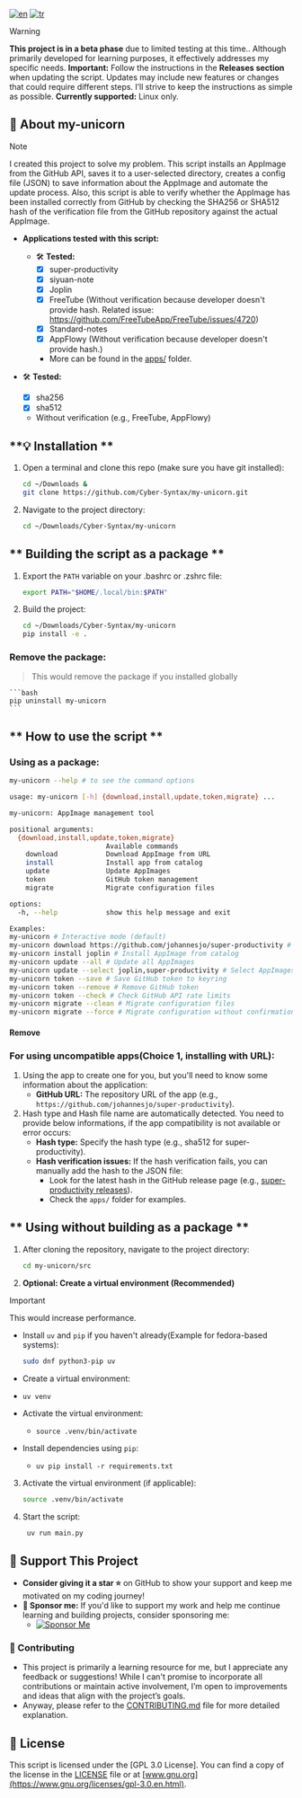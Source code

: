 [![en](https://img.shields.io/badge/lang-en-green.svg)](https://github.com/Cyber-Syntax/my-unicorn/blob/main/README.md)
[![tr](https://img.shields.io/badge/lang-tr-blue.svg)](https://github.com/Cyber-Syntax/my-unicorn/blob/main/README.tr.md)

> [!WARNING]
> **This project is in a beta phase** due to limited testing at this time.. Although primarily developed for learning purposes, it effectively addresses my specific needs.
> **Important:** Follow the instructions in the **Releases section** when updating the script. Updates may include new features or changes that could require different steps. I’ll strive to keep the instructions as simple as possible.
> **Currently supported:** Linux only.

## **🦄 About my-unicorn**

> [!NOTE]
> I created this project to solve my problem. This script installs an AppImage from the GitHub API, saves it to a user-selected directory, creates a config file (JSON) to save information about the AppImage and automate the update process. Also, this script is able to verify whether the AppImage has been installed correctly from GitHub by checking the SHA256 or SHA512 hash of the verification file from the GitHub repository against the actual AppImage.

- **Applications tested with this script:**
    - 🛠️ **Tested:**
        - [x] super-productivity
        - [x] siyuan-note
        - [x] Joplin
        - [x] FreeTube (Without verification because developer doesn't provide hash. Related issue: https://github.com/FreeTubeApp/FreeTube/issues/4720)
        - [x] Standard-notes
        - [x] AppFlowy (Without verification because developer doesn't provide hash.)
        - More can be found in the [apps/](apps/) folder.

- 🛠️ **Tested:**
    - [x] sha256
    - [x] sha512
    - Without verification (e.g., FreeTube, AppFlowy)

## **💡 Installation **

1. Open a terminal and clone this repo (make sure you have git installed):

    ```bash
    cd ~/Downloads &
    git clone https://github.com/Cyber-Syntax/my-unicorn.git
    ```

2. Navigate to the project directory:

    ```bash
    cd ~/Downloads/Cyber-Syntax/my-unicorn
    ```

## ** Building the script as a package **

1. Export the `PATH` variable on your .bashrc or .zshrc file:

    ```bash
    export PATH="$HOME/.local/bin:$PATH"
    ```

2. Build the project:

    ```bash
    cd ~/Downloads/Cyber-Syntax/my-unicorn
    pip install -e .
    ```

### Remove the package:

> This would remove the package if you installed globally

    ```bash
    pip uninstall my-unicorn
    ```

## ** How to use the script **

### Using as a package:

```bash
my-unicorn --help # to see the command options
```

```bash
usage: my-unicorn [-h] {download,install,update,token,migrate} ...

my-unicorn: AppImage management tool

positional arguments:
  {download,install,update,token,migrate}
                        Available commands
    download            Download AppImage from URL
    install             Install app from catalog
    update              Update AppImages
    token               GitHub token management
    migrate             Migrate configuration files

options:
  -h, --help            show this help message and exit

Examples:
my-unicorn # Interactive mode (default)
my-unicorn download https://github.com/johannesjo/super-productivity # Download AppImage from URL
my-unicorn install joplin # Install AppImage from catalog
my-unicorn update --all # Update all AppImages
my-unicorn update --select joplin,super-productivity # Select AppImages to update
my-unicorn token --save # Save GitHub token to keyring
my-unicorn token --remove # Remove GitHub token
my-unicorn token --check # Check GitHub API rate limits
my-unicorn migrate --clean # Migrate configuration files
my-unicorn migrate --force # Migrate configuration without confirmation
```

#### Remove

### For using uncompatible apps(Choice 1, installing with URL):

1. Using the app to create one for you, but you'll need to know some information about the application:
    - **GitHub URL:** The repository URL of the app (e.g., `https://github.com/johannesjo/super-productivity`).
2. Hash type and Hash file name are automatically detected. You need to provide below informations, if the app compatibility is not available or error occurs:
    - **Hash type:** Specify the hash type (e.g., sha512 for super-productivity).
    - **Hash verification issues:** If the hash verification fails, you can manually add the hash to the JSON file:
        - Look for the latest hash in the GitHub release page (e.g., [super-productivity releases](https://github.com/johannesjo/super-productivity/releases)).
        - Check the `apps/` folder for examples.

## ** Using without building as a package **

1. After cloning the repository, navigate to the project directory:

    ```bash
    cd my-unicorn/src
    ```

2. **Optional: Create a virtual environment (Recommended)**

> [!IMPORTANT]
> This would increase performance.

- Install `uv` and `pip` if you haven't already(Example for fedora-based systems):

    ```bash
    sudo dnf python3-pip uv
    ```

- Create a virtual environment:
- `uv venv`
- Activate the virtual environment:
    - `source .venv/bin/activate`
- Install dependencies using `pip`:
    - `uv pip install -r requirements.txt`

3. Activate the virtual environment (if applicable):

    ```bash
    source .venv/bin/activate
    ```

4. Start the script:

    ```bash
     uv run main.py
    ```

## **🙏 Support This Project**

- **Consider giving it a star ⭐** on GitHub to show your support and keep me motivated on my coding journey!
- **💖 Sponsor me:** If you'd like to support my work and help me continue learning and building projects, consider sponsoring me:
    - [![Sponsor Me](https://img.shields.io/badge/Sponsor-💖-brightgreen)](https://github.com/sponsors/Cyber-Syntax)

### **🤝 Contributing**

- This project is primarily a learning resource for me, but I appreciate any feedback or suggestions! While I can't promise to incorporate all contributions or maintain active involvement, I’m open to improvements and ideas that align with the project’s goals.
- Anyway, please refer to the [CONTRIBUTING.md](.github/CONTRIBUTING.md) file for more detailed explanation.

## **📝 License**

This script is licensed under the [GPL 3.0 License]. You can find a copy of the license in the [LICENSE](https://github.com/Cyber-Syntax/my-unicorn/blob/main/LICENSE) file or at [www.gnu.org](https://www.gnu.org/licenses/gpl-3.0.en.html).
